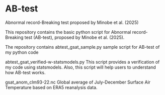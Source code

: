 # AB-test
Abnormal record-Breaking test proposed by Minobe et al. (2025)

This repository contains the basic python script for Abnormal record-Breaking test (AB-test), proposed by Minobe et al. (2025). 

The repository contains 
   abtest_gsat_sample.py
       sample script for AB-test of my python code  
       
       
   abtest_gsat_verified-w-statsmodels.py
       This script provides a verification of my code using statsmodels. 
       Also, this script will help users to understand how AB-test works. 

   gsat_anom_clm93-22.nc
       Global average of July-December Surface Air Temperature based on ERA5 reanalysis data. 

